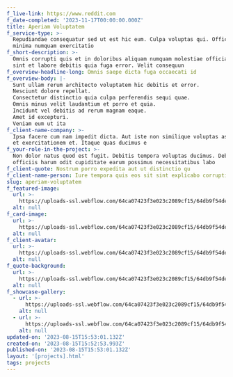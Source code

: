 ```yaml
---
f_live-link: https://www.reddit.com
f_date-completed: '2023-11-17T00:00:00.000Z'
title: Aperiam Voluptatem
f_service-type: >-
  Repudiandae consequatur sed ut est hic eum. Culpa voluptas qui. Officia ipsa
  minima numquam exercitatio
f_short-description: >-
  Omnis corrupti quis et in doloribus aliquam numquam molestiae officia. Quo
  sint et labore debitis quia fuga error. Velit consequun
f_overview-headline-long: Omnis saepe dicta fuga occaecati id
f_overview-body: |-
  Sunt ullam rerum architecto voluptatem hic debitis et error.
  Nesciunt dolore repellat.
  Consectetur distinctio quia culpa perferendis sequi quae.
  Omnis minus velit laudantium et porro et quia.
  Incidunt vel debitis ad rerum magnam eaque.
  Amet id excepturi.
  Veniam eum ut ita
f_client-name-company: >-
  Ipsa facere cum nam impedit dicta. Aut iste non similique voluptas aspernatur
  et exercitationem et. Itaque quas ducimus e
f_your-role-in-the-project: >-
  Non dolor natus quod est fugit. Debitis tempora voluptas ducimus. Debitis
  officiis harum odit cupiditate earum possimus necessitatibus labo
f_client-quote: Nostrum porro expedita aut ut distinctio qu
f_client-name-person: Iure tempora quis eos sit sint explicabo corrupti. Nostrum il
slug: aperiam-voluptatem
f_featured-image:
  url: >-
    https://uploads-ssl.webflow.com/64ca07423f3e023c2089cf15/64db9f54de00e567dd038ea8_image8.jpeg
  alt: null
f_card-image:
  url: >-
    https://uploads-ssl.webflow.com/64ca07423f3e023c2089cf15/64db9f54de00e567dd038ee4_image1.jpeg
  alt: null
f_client-avatar:
  url: >-
    https://uploads-ssl.webflow.com/64ca07423f3e023c2089cf15/64db9f54de00e567dd038eea_image1.jpeg
  alt: null
f_quote-background:
  url: >-
    https://uploads-ssl.webflow.com/64ca07423f3e023c2089cf15/64db9f54de00e567dd038ef6_image2.jpeg
  alt: null
f_showcase-gallery:
  - url: >-
      https://uploads-ssl.webflow.com/64ca07423f3e023c2089cf15/64db9f54de00e567dd038eed_image2.jpeg
    alt: null
  - url: >-
      https://uploads-ssl.webflow.com/64ca07423f3e023c2089cf15/64db9f54de00e567dd038ef0_image11.jpeg
    alt: null
updated-on: '2023-08-15T15:53:01.132Z'
created-on: '2023-08-15T15:52:53.993Z'
published-on: '2023-08-15T15:53:01.132Z'
layout: '[projects].html'
tags: projects
---
```



